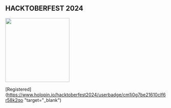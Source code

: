 ## HACKTOBERFEST 2024

<img src="https://assets.holopin.io/hf2024levels/level0-sloth-hello-0-0-0-0.webp" height=200px width=200px>

[Registered](https://www.holopin.io/hacktoberfest2024/userbadge/cm1i0g7be21610clf6r58k2qo "target="_blank")
